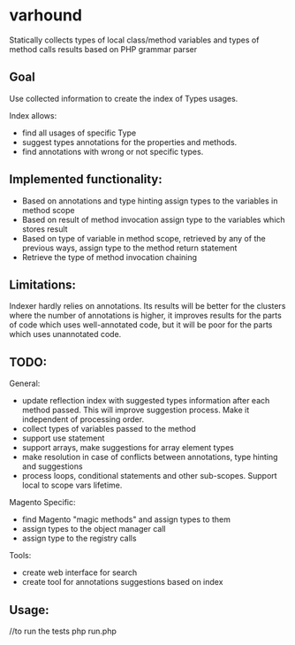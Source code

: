 varhound
========

Statically collects types of local class/method variables and types of method calls results based on PHP grammar parser


Goal
--------------------------
Use collected information to create the index of Types usages.

Index allows:
- find all usages of specific Type
- suggest types annotations for the properties and methods.
- find annotations with wrong or not specific types.

Implemented functionality:
---------------------------

- Based on annotations and type hinting assign types to the variables in method scope
- Based on result of method invocation assign type to the variables which stores result
- Based on type of variable in method scope, retrieved by any of the previous ways, assign type to the method return statement
- Retrieve the type of method invocation chaining

Limitations:
--------------------------
Indexer hardly relies on annotations. Its results will be better for the clusters where the number of annotations is higher,
it improves results for the parts of code which uses well-annotated code, but it will be poor for the parts which uses unannotated code.


TODO:
---------------------------

General:
- update reflection index with suggested types information after each method passed. This will improve suggestion process. Make it independent of processing order.
- collect types of variables passed to the method
- support use statement
- support arrays, make suggestions for array element types
- make resolution in case of conflicts between annotations, type hinting and suggestions
- process loops, conditional statements and other sub-scopes. Support local to scope vars lifetime.

Magento Specific:
- find Magento "magic methods" and assign types to them
- assign types to the object manager call
- assign type to the registry calls

Tools:
- create web interface for search
- create tool for annotations suggestions based on index

Usage:
---------------------------
//to run the tests
php run.php
